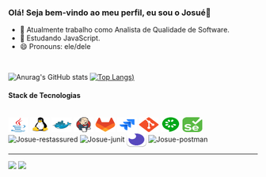### Olá! Seja bem-vindo ao meu perfil, eu sou o Josué👋


- 🔭 Atualmente trabalho como Analista de Qualidade de Software.
- 🌱 Estudando JavaScript.
- 😄 Pronouns: ele/dele

<div style="display: inline_block"><br>
  
![Anurag's GitHub stats](https://github-readme-stats.vercel.app/api?username=Josue-07&show_icons=true&theme=tokyonight)
[![Top Langs](https://github-readme-stats.vercel.app/api/top-langs/?username=Josue-07&layout=compact&theme=tokyonight))](https://github.com/Josue-07/github-readme-stats)
  
</div>
  
  
#### Stack de Tecnologias 
<div style="display: inline_block"><br>
  <img align="center" alt="Josue-java" height="30" width="40" src="https://github.com/devicons/devicon/blob/master/icons/java/java-original.svg">
  <img align="center" alt="Josue-linux" height="30" width="40" src="https://github.com/devicons/devicon/blob/master/icons/linux/linux-original.svg">
  <img align="center" alt="Josue-docker" height="30" width="40" src="https://github.com/devicons/devicon/blob/master/icons/docker/docker-original.svg">
  <img align="center" alt="Josue-jenkins" height="30" width="40" src="https://github.com/devicons/devicon/blob/master/icons/jenkins/jenkins-original.svg">
  <img align="center" alt="Josue-gitlab" height="30" width="40" src="https://github.com/devicons/devicon/blob/master/icons/gitlab/gitlab-original.svg">
  <img align="center" alt="Josue-jira" height="30" width="40" src="https://github.com/devicons/devicon/blob/master/icons/jira/jira-original.svg">
  <img align="center" alt="Josue-git" height="30" width="40" src="https://github.com/devicons/devicon/blob/master/icons/git/git-original.svg">
  <img align="center" alt="Josue-cucumber" height="30" width="40" src="https://github.com/devicons/devicon/blob/master/icons/cucumber/cucumber-plain.svg">
  <img align="center" alt="Josue-selenium" height="30" width="40" src="https://github.com/tandpfun/skill-icons/blob/main/icons/Selenium.svg">
  <img align="center" alt="Josue-restassured" height="30" width="40" src="https://github.com/rest-assured/rest-assured.github.io/blob/master/img/logo-transparent.png">
  <img align="center" alt="Josue-junit" height="30" width="40" src="https://github.com/junit-team/junit5/blob/86465f4f491219ad0c0cf9c64eddca7b0edeb86f/assets/img/junit5-logo.svg">
   <img align="center" alt="Josue-insomnia" height="30" width="40" src="https://github.com/Kong/insomnia-design-assets/blob/master/export/Icon.svg">
   <img align="center" alt="Josue-postman" height="30" width="40" src="https://github.com/flathub/com.getpostman.Postman/blob/master/logo-mark.svg">    

</div>
  
  ---
  
<div> 
  <a href = "mailto:josuelima875@gmail.com"><img src="https://img.shields.io/badge/-Gmail-%23333?style=for-the-badge&logo=gmail&logoColor=white" target="_blank"></a>
  <a href="https://www.linkedin.com/in/josu%C3%A9-lima-a6040418a/" target="_blank"><img src="https://img.shields.io/badge/-LinkedIn-%230077B5?style=for-the-badge&logo=linkedin&logoColor=white" target="_blank"></a> 
  
</div>
